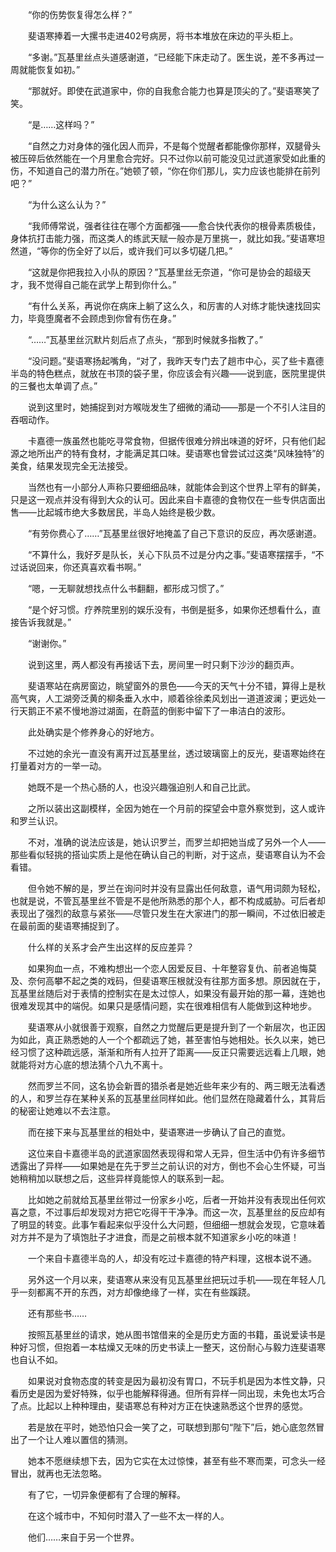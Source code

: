 　　“你的伤势恢复得怎么样？”

　　斐语寒捧着一大摞书走进402号病房，将书本堆放在床边的平头柜上。

　　“多谢。”瓦基里丝点头道感谢道，“已经能下床走动了。医生说，差不多再过一周就能恢复如初。”

　　“那就好。即使在武道家中，你的自我愈合能力也算是顶尖的了。”斐语寒笑了笑。

　　“是……这样吗？”

　　“自然之力对身体的强化因人而异，不是每个觉醒者都能像你那样，双腿骨头被压碎后依然能在一个月里愈合完好。只不过你以前可能没见过武道家受如此重的伤，不知道自己的潜力所在。”她顿了顿，“你在你们那儿，实力应该也能排在前列吧？”

　　“为什么这么认为？”

　　“我师傅常说，强者往往在哪个方面都强——愈合快代表你的根骨素质极佳，身体抗打击能力强，而这类人的练武天赋一般亦是万里挑一，就比如我。”斐语寒坦然道，“等你的伤全好了以后，或许我们可以多切磋几把。”

　　“这就是你把我拉入小队的原因？”瓦基里丝无奈道，“你可是协会的超级天才，我不觉得自己能在武学上帮到你什么。”

　　“有什么关系，再说你在病床上躺了这么久，和厉害的人对练才能快速找回实力，毕竟堕魔者不会顾虑到你曾有伤在身。”

　　“……”瓦基里丝沉默片刻后点了点头，“那到时候就多指教了。”

　　“没问题。”斐语寒扬起嘴角，“对了，我昨天专门去了趟市中心，买了些卡嘉德半岛的特色糕点，就放在书顶的袋子里，你应该会有兴趣——说到底，医院里提供的三餐也太单调了点。”

　　说到这里时，她捕捉到对方喉咙发生了细微的涌动——那是一个不引人注目的吞咽动作。

　　卡嘉德一族虽然也能吃寻常食物，但据传很难分辨出味道的好坏，只有他们起源之地所出产的特有食材，才能满足其口味。斐语寒也曾尝试过这类“风味独特”的美食，结果发现完全无法接受。

　　当然也有一小部分人声称只要细细品味，就能体会到这个世界上罕有的鲜美，只是这一观点并没有得到大众的认可。因此来自卡嘉德的食物仅在一些专供店面出售——比起城市绝大多数居民，半岛人始终是极少数。

　　“有劳你费心了……”瓦基里丝很好地掩盖了自己下意识的反应，再次感谢道。

　　“不算什么，我好歹是队长，关心下队员不过是分内之事。”斐语寒摆摆手，“不过话说回来，你还真喜欢看书啊。”

　　“嗯，一无聊就想找点什么书翻翻，都形成习惯了。”

　　“是个好习惯。疗养院里别的娱乐没有，书倒是挺多，如果你还想看什么，直接告诉我就是。”

　　“谢谢你。”

　　说到这里，两人都没有再接话下去，房间里一时只剩下沙沙的翻页声。

　　斐语寒站在病房窗边，眺望窗外的景色——今天的天气十分不错，算得上是秋高气爽，人工湖旁泛黄的柳条垂入水中，顺着徐徐柔风划出一道道波澜；更远处一行天鹅正不紧不慢地游过湖面，在蔚蓝的倒影中留下了一串洁白的波形。

　　此处确实是个修养身心的好地方。

　　不过她的余光一直没有离开过瓦基里丝，透过玻璃窗上的反光，斐语寒始终在打量着对方的一举一动。

　　她既不是一个热心肠的人，也没兴趣强迫别人和自己比武。

　　之所以装出这副模样，全因为她在一个月前的探望会中意外察觉到，这人或许和罗兰认识。

　　不对，准确的说法应该是，她认识罗兰，而罗兰却把她当成了另外一个人——那些看似轻挑的搭讪实质上是他在确认自己的判断，对于这点，斐语寒自认为不会看错。

　　但令她不解的是，罗兰在询问时并没有显露出任何敌意，语气用词颇为轻松，也就是说，不管瓦基里丝不管是不是他所熟悉的那个人，都不构成威胁。可后者却表现出了强烈的敌意与紧张——尽管只发生在大家进门的那一瞬间，不过依旧被走在最前面的斐语寒捕捉到了。

　　什么样的关系才会产生出这样的反应差异？

　　如果狗血一点，不难构想出一个恋人因爱反目、十年整容复仇、前者追悔莫及、奈何高攀不起之类的戏码，但斐语寒压根就没有往那方面多想。原因就在于，瓦基里丝随后对于表情的控制实在是太过惊人，如果没有最开始的那一幕，连她也很难发现其中的端倪。如果只是感情问题，实在很难相信有人能做到这种地步。

　　斐语寒从小就很善于观察，自然之力觉醒后更是提升到了一个新层次，也正因为如此，真正熟悉她的人一个个都疏远了她，甚至害怕与她相处。长久以来，她已经习惯了这种疏远感，渐渐和所有人拉开了距离——反正只需要远远看上几眼，她就能将对方心底的想法猜个八九不离十。

　　然而罗兰不同，这名协会新晋的猎杀者是她近些年来少有的、两三眼无法看透的人，和罗兰存在某种关系的瓦基里丝同样如此。他们显然在隐藏着什么，其背后的秘密让她难以不去注意。

　　而在接下来与瓦基里丝的相处中，斐语寒进一步确认了自己的直觉。

　　这位来自卡嘉德半岛的武道家固然表现得和常人无异，但生活中仍有许多细节透露出了异样——如果她是在先于罗兰之前认识的对方，倒也不会心生怀疑，可当她稍稍加以联想之后，这些异样竟能惊人的联系到一起。

　　比如她之前就给瓦基里丝带过一份家乡小吃，后者一开始并没有表现出任何欢喜之意，不过事后却发现对方把它吃得干干净净。而这一次，瓦基里丝的反应却有了明显的转变。此事乍看起来似乎没什么大问题，但细细一想就会发现，它意味着对方并不是为了填饱肚子才进食，而是之前根本就不知道家乡小吃的味道！

　　一个来自卡嘉德半岛的人，却没有吃过卡嘉德的特产料理，这根本说不通。

　　另外这一个月以来，斐语寒从来没有见瓦基里丝把玩过手机——现在年轻人几乎一刻都离不开的东西，对方却像绝缘了一样，实在有些蹊跷。

　　还有那些书……

　　按照瓦基里丝的请求，她从图书馆借来的全是历史方面的书籍，虽说爱读书是种好习惯，但抱着一本枯燥又无味的历史书读上一整天，这份耐心与毅力连斐语寒也自认不如。

　　如果说对食物态度的转变是因为最初没有胃口，不玩手机是因为本性文静，只看历史是因为爱好特殊，似乎也能解释得通。但所有异样一同出现，未免也太巧合了点。比起以上种种理由，斐语寒总有种对方正在快速熟悉这个世界的感觉。

　　若是放在平时，她恐怕只会一笑了之，可联想到那句“陛下”后，她心底忽然冒出了一个让人难以置信的猜测。

　　她本不愿继续想下去，因为它实在太过惊悚，甚至有些不寒而栗，可念头一经冒出，就再也无法忽略。

　　有了它，一切异象便都有了合理的解释。

　　在这个城市中，不知何时潜入了一些不太一样的人。

　　他们……来自于另一个世界。
